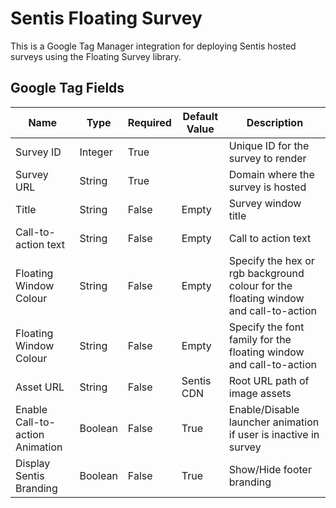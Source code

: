 # Sentis Floating Survey

This is a Google Tag Manager integration for deploying Sentis hosted surveys using the Floating Survey library.

## Google Tag Fields

| Name| Type | Required | Default Value | Description |
| --- | --- | --- | --- | --- |
| Survey ID | Integer | True |   | Unique ID for the survey to render |
| Survey URL | String | True |   | Domain where the survey is hosted |
| Title| String | False | Empty | Survey window title |
| Call-to-action text | String | False | Empty | Call to action text |
| Floating Window Colour | String | False | Empty | Specify the hex or rgb background colour for the floating window and call-to-action |
| Floating Window Colour | String | False | Empty | Specify the font family for the floating window and call-to-action |
| Asset URL | String | False | Sentis CDN | Root URL path of image assets |
| Enable Call-to-action Animation | Boolean | False | True | Enable/Disable launcher animation if user is inactive in survey |
| Display Sentis Branding | Boolean | False | True | Show/Hide footer branding |